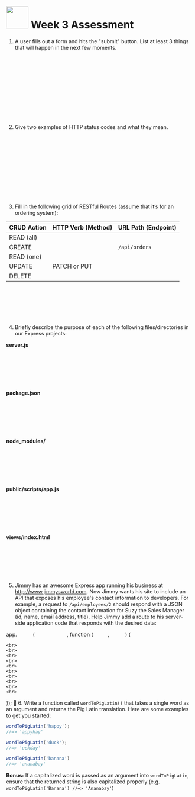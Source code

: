 # <img src="https://cloud.githubusercontent.com/assets/7833470/10899314/63829980-8188-11e5-8cdd-4ded5bcb6e36.png" height="60"> Week 3 Assessment

1. A user fills out a form and hits the "submit" button. List at least 3 things that will happen in the next few moments.

  <br>
  <br>
  <br>
  <br>
  <br>
  <br>
  <br>
  <br>
  <br>
  <br>

2. Give two examples of HTTP status codes and what they mean.

  <br>
  <br>
  <br>
  <br>
  <br>
  <br>
  <br>
  <br>
  <br>
  <br>

3. Fill in the following grid of RESTful Routes (assume that it’s for an ordering system):

  | CRUD Action | HTTP Verb (Method) | URL Path (Endpoint) |
  | :--- | :--- | :--- |
  | READ (all) |  |  |
  | CREATE |  | `/api/orders` |
  | READ (one) |  |  |
  | UPDATE | PATCH or PUT |  |
  | DELETE |  |  |

  <br>
  <br>
  <br>
  <br>
  <br>

4. Briefly describe the purpose of each of the following files/directories in our Express projects:

  **server.js**

  <br>
  <br>
  <br>
  <br>
  <br>

  **package.json**

  <br>
  <br>
  <br>
  <br>
  <br>

  **node_modules/**

  <br>
  <br>
  <br>
  <br>
  <br>

  **public/scripts/app.js**

  <br>
  <br>
  <br>
  <br>
  <br>

  **views/index.html**

  <br>
  <br>
  <br>
  <br>
  <br>

5. Jimmy has an awesome Express app running his business at http://www.jimmysworld.com. Now Jimmy wants his site to include an API that exposes his employee's contact information to developers. For example, a request to `/api/employees/2` should respond with a JSON object containing the contact information for Suzy the Sales Manager (id, name, email address, title). Help Jimmy add a route to his server-side application code that responds with the desired data:

  app.&nbsp;&nbsp;&nbsp;&nbsp;&nbsp;&nbsp;&nbsp;&nbsp;&nbsp;&nbsp; (&nbsp;&nbsp;&nbsp;&nbsp;&nbsp;&nbsp;&nbsp;&nbsp;&nbsp;&nbsp;&nbsp;&nbsp;&nbsp;&nbsp;&nbsp;&nbsp;&nbsp;&nbsp;&nbsp;&nbsp;&nbsp;&nbsp;, function (&nbsp;&nbsp;&nbsp;&nbsp;&nbsp;&nbsp;&nbsp;&nbsp;&nbsp;&nbsp;, &nbsp;&nbsp;&nbsp;&nbsp;&nbsp;&nbsp;&nbsp;&nbsp;&nbsp;&nbsp;) {

    <br>
    <br>
    <br>
    <br>
    <br>
    <br>
    <br>
    <br>
    <br>
    <br>

  });

6. Write a function called `wordToPigLatin()` that takes a single word as an argument and returns the Pig Latin translation. Here are some examples to get you started:

  ```js
  wordToPigLatin('happy');
  //=> 'appyhay'

  wordToPigLatin('duck');
  //=> 'uckday'

  wordToPigLatin('banana')
  //=> 'ananabay'
  ```

  **Bonus:** If a capitalized word is passed as an argument into `wordToPigLatin`, ensure that the returned string is also capitalized properly (e.g. `wordToPigLatin('Banana') //=> 'Ananabay'`)

  <br>
  <br>
  <br>
  <br>
  <br>
  <br>
  <br>
  <br>
  <br>
  <br>
